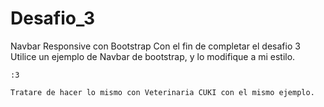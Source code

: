 # Desafio_3
Navbar Responsive con Bootstrap
  Con el fin de completar el desafio 3
    Utilice un ejemplo de Navbar de bootstrap, y lo modifique a mi estilo.
    
    :3 
    
    Tratare de hacer lo mismo con Veterinaria CUKI con el mismo ejemplo.
